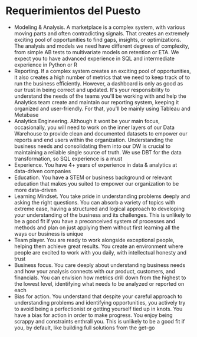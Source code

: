 # Requerimientos del Puesto

- Modeling & Analysis. A marketplace is a complex system, with various moving parts and often contradicting signals. That creates an extremely exciting pool of opportunities to find gaps, insights, or optimizations. The analysis and models we need have different degrees of complexity, from simple AB tests to multivariate models on retention or ETA. We expect you to have advanced experience in SQL and intermediate experience in Python or R
- Reporting. If a complex system creates an exciting pool of opportunities, it also creates a high number of metrics that we need to keep track of to run the business efficiently. However, a dashboard is only as good as our trust in being correct and updated. It's your responsibility to understand the needs of the teams you'll be working with and help the Analytics team create and maintain our reporting system, keeping it organized and user-friendly. For that, you'll be mainly using Tableau and Metabase
- Analytics Engineering. Although it wont be your main focus, occasionally, you will need to work on the inner layers of our Data Warehouse to provide clean and documented datasets to empower our reports and end users within the organization. Understanding the business needs and consolidating them into our DW is crucial to maintaining a reliable single source of truth. We use DBT for the data transformation, so SQL experience is a must
- Experience. You have 4+ years of experience in data & analytics at data-driven companies
- Education. You have a STEM or business background or relevant education that makes you suited to empower our organization to be more data-driven
- Learning Mindset. You take pride in understanding problems deeply and asking the right questions. You can absorb a variety of topics with extreme ease, having a structured and logical approach to developing your understanding of the business and its challenges. This is unlikely to be a good fit if you have a preconceived system of processes and methods and plan on just applying them without first learning all the ways our business is unique
- Team player. You are ready to work alongside exceptional people, helping them achieve great results. You create an environment where people are excited to work with you daily, with intellectual honesty and trust
- Business focus. You care deeply about understanding business needs and how your analysis connects with our product, customers, and financials. You can envision how metrics drill down from the highest to the lowest level, identifying what needs to be analyzed or reported on each
- Bias for action. You understand that despite your careful approach to understanding problems and identifying opportunities, you actively try to avoid being a perfectionist or getting yourself tied up in knots. You have a bias for action in order to make progress. You enjoy being scrappy and constraints enthrall you. This is unlikely to be a good fit if you, by default, like building full solutions from the get-go
